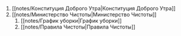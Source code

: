 1. [[notes/Конституция Доброго Утра|Конституция Доброго Утра]]
2. [[notes/Министерство Чистоты|Министерство Чистоты]]
	1. [[notes/График уборки|График уборки]]
	2. [[notes/Правила Чистоты|Правила Чистоты]]